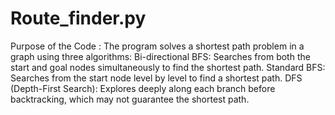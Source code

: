 # Route_finder.py



Purpose of the Code : 
The program solves a shortest path problem in a graph using three algorithms:
Bi-directional BFS: Searches from both the start and goal nodes simultaneously to find the shortest path.
Standard BFS: Searches from the start node level by level to find a shortest path.
DFS (Depth-First Search): Explores deeply along each branch before backtracking, which may not guarantee the shortest path.
